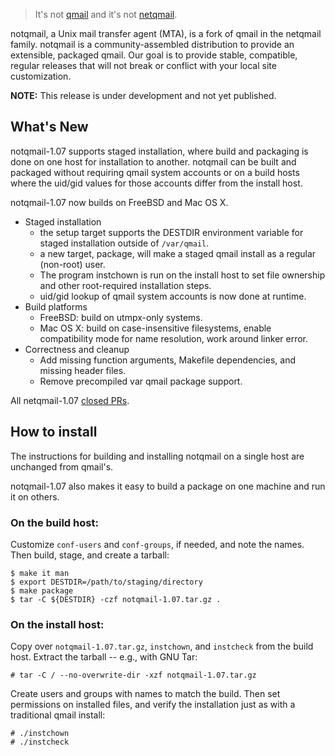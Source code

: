 > It's not [qmail](https://cr.yp.to/qmail.html) and it's not [netqmail](http://netqmail.org).

notqmail, a Unix mail transfer agent (MTA), is a fork of qmail in the netqmail family.  notqmail is a community-assembled distribution to provide an extensible, packaged qmail.  Our goal is to provide stable, compatible, regular releases that will not break or conflict with your local site customization.

**NOTE:** This release is under development and not yet published.

## What's New

notqmail-1.07 supports staged installation, where build and packaging is done on one host for installation to another.  notqmail can be built and packaged without requiring qmail system accounts or on a build hosts where the uid/gid values for those accounts differ from the install host.

notqmail-1.07 now builds on FreeBSD and Mac OS X.

* Staged installation
    * the setup target supports the DESTDIR environment variable for staged installation outside of `/var/qmail`.
    * a new target, package, will make a staged qmail install as a regular (non-root) user.
    * The program instchown is run on the install host to set file ownership and other root-required installation steps.
    * uid/gid lookup of qmail system accounts is now done at runtime.  
* Build platforms
    * FreeBSD: build on utmpx-only systems.
    * Mac OS X: build on case-insensitive filesystems, enable compatibility mode for name resolution, work around linker error.
* Correctness and cleanup
    * Add missing function arguments, Makefile dependencies, and missing header files.
    * Remove precompiled var qmail package support.

All netqmail-1.07 [closed PRs](https://github.com/notqmail/notqmail/pulls?q=is%3Apr+is%3Aclosed+milestone%3A1.07).

## How to install

The instructions for building and installing notqmail on a single host are unchanged from qmail's.

notqmail-1.07 also makes it easy to build a package on one machine and run it on others.

### On the build host:

Customize `conf-users` and `conf-groups`, if needed, and note the names. Then build, stage, and create a tarball:

    $ make it man
    $ export DESTDIR=/path/to/staging/directory
    $ make package
    $ tar -C ${DESTDIR} -czf notqmail-1.07.tar.gz .


### On the install host:

Copy over `notqmail-1.07.tar.gz`, `instchown`, and `instcheck` from the build host. Extract the tarball -- e.g., with GNU Tar:

    # tar -C / --no-overwrite-dir -xzf notqmail-1.07.tar.gz

Create users and groups with names to match the build. Then set permissions on installed files, and verify the installation just as with a traditional qmail install:

    # ./instchown
    # ./instcheck